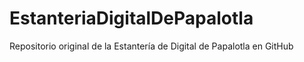 # EstanteriaDigitalDePapalotla
Repositorio original de la Estantería de Digital de Papalotla en GitHub
